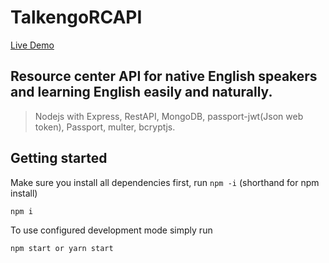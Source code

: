 # TalkengoRCAPI

[Live Demo](http://www.talkengo.doraan.ir)

## Resource center API for native English speakers and learning English easily and naturally. 

> Nodejs with Express, RestAPI, MongoDB, passport-jwt(Json web token), Passport, multer, bcryptjs. 

## Getting started

Make sure you install all dependencies first, run `npm -i` (shorthand for npm install)

```
npm i
```

To use configured development mode simply run

```
npm start or yarn start
```



